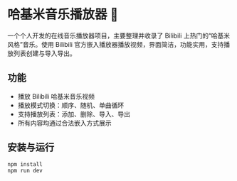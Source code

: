 # 哈基米音乐播放器 🎵

一个个人开发的在线音乐播放器项目，主要整理并收录了 Bilibili 上热门的“哈基米风格”音乐。使用 Bilibili 官方嵌入播放器播放视频，界面简洁，功能实用，支持播放列表创建与导入导出。

##  功能

- 播放 Bilibili 哈基米音乐视频
- 播放模式切换：顺序、随机、单曲循环
- 支持播放列表：添加、删除、导入、导出
- 所有内容均通过合法嵌入方式展示

##  安装与运行

```bash
npm install
npm run dev